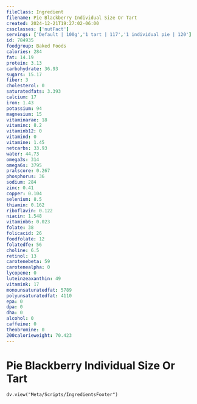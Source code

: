 ```yaml
---
fileClass: Ingredient
filename: Pie Blackberry Individual Size Or Tart
created: 2024-12-21T19:27:02-06:00
cssclasses: ['nutFact']
servings: ['Default | 100g','1 tart | 117','1 individual pie | 120']
id: 784935
foodgroup: Baked Foods
calories: 284
fat: 14.19
protein: 3.13
carbohydrate: 36.93
sugars: 15.17
fiber: 3
cholesterol: 0
saturatedfats: 3.393
calcium: 17
iron: 1.43
potassium: 94
magnesium: 15
vitaminarae: 18
vitaminc: 8.2
vitaminb12: 0
vitamind: 0
vitamine: 1.45
netcarbs: 33.93
water: 44.73
omega3s: 314
omega6s: 3795
pralscore: 0.267
phosphorus: 36
sodium: 284
zinc: 0.41
copper: 0.104
selenium: 8.5
thiamin: 0.162
riboflavin: 0.122
niacin: 1.548
vitaminb6: 0.023
folate: 38
folicacid: 26
foodfolate: 12
folatedfe: 56
choline: 6.5
retinol: 13
carotenebeta: 59
carotenealpha: 0
lycopene: 0
luteinzeaxanthin: 49
vitamink: 17
monounsaturatedfat: 5789
polyunsaturatedfat: 4110
epa: 0
dpa: 0
dha: 0
alcohol: 0
caffeine: 0
theobromine: 0
200calorieweight: 70.423
---
```


# Pie Blackberry Individual Size Or Tart

```dataviewjs
dv.view("Meta/Scripts/IngredientsFooter")
```
